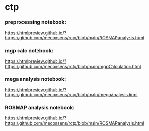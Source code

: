 # ctp

### preprocessing notebook:

https://htmlpreview.github.io/?https://github.com/meconsens/rctp/blob/main/ROSMAPanalysis.html

### mgp calc notebook:

https://htmlpreview.github.io/?https://github.com/meconsens/rctp/blob/main/mgpCalculation.html

### mega analysis notebook:

https://htmlpreview.github.io/?https://github.com/meconsens/rctp/blob/main/megaAnalysis.html

### ROSMAP analysis notebook:

https://htmlpreview.github.io/?https://github.com/meconsens/rctp/blob/main/ROSMAPanalysis.html
